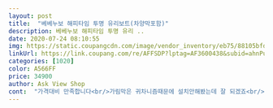 ```yaml
---
layout: post 
title:  "베베누보 해피타임 투명 유리보트(차양막포함)" 
description: 베베누보 해피타임 투명 유리 ..
date: 2020-07-24 08:10:55 
img: https://static.coupangcdn.com/image/vendor_inventory/eb75/88105bfde44adac7c453234aab337369fab43f7f521daa26f4285a6cb698.jpg 
linkUrl: https://link.coupang.com/re/AFFSDP?lptag=AF3600438&subid=ahnPublicAsk&pageKey=1796089878&itemId=3055623611&vendorItemId=71043620595&traceid=V0-113-5249889d2a402724 
categories: [1020] 
color: A566FF 
price: 34900 
author: Ask View Shop 
cont:  "가격대비 만족합니다<br/>가림막은 귀차니즘때문에 설치안해봤는데 잘 되겠죠<br/>그리고 밑판이 이중으로 되어있는데 사이에 이물질이 끼어있어서 빼지도 못해요<br/>기계로 터지기 직전까지 바람 넣으면 모를까 인력으로는 아무리 빵빵하게 넣어도 쓰러지네요<br/>바람넣고 이틀지났는데 빠지는 현상없어요<br/>상품 좋아요<br/>아직 사용을 못해봐서 상품평쓰기가ㅎㅎ 그래도 보트에 차양막에 노까지 풀구성이라 가격대비 만족합니다<br/>제품설명에 있는것처럼 짱짱한 차양막은 기대하지 마세요<br/>차양막이 있어서 이 제품 구매했는데<br/>튼튼하고 안쪽 공간도 넉넉해요<br/>" 
---
```

